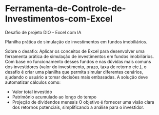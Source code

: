 # Ferramenta-de-Controle-de-Investimentos-com-Excel

Desafio de projeto DIO - Excel com IA

Planilha prática de simulação de investimentos em fundos imobiliários.

Sobre o desafio:
Aplicar os conceitos de Excel para desenvolver uma ferramenta prática de simulação de investimentos em fundos imobiliários. Com base no funcionamento desses fundos e nas dúvidas mais comuns dos investidores (valor do investimento, prazo, taxa de retorno etc.), o desafio é criar uma planilha que permita simular diferentes cenários, ajudando o usuário a tomar decisões mais embasadas.
A solução deve automatizar cálculos como:
- Valor total investido
- Patrimônio acumulado ao longo do tempo
- Projeção de dividendos mensais
O objetivo é fornecer uma visão clara dos retornos potenciais, simplificando a análise para o investidor.
